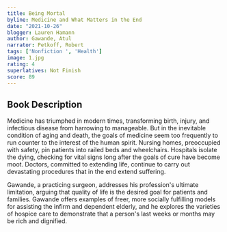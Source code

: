 ```yaml
---
title: Being Mortal
byline: Medicine and What Matters in the End
date: "2021-10-26"
blogger: Lauren Hamann
author: Gawande, Atul
narrator: Petkoff, Robert
tags: ['Nonfiction ', 'Health']
image: 1.jpg
rating: 4
superlatives: Not Finish
score: 89
---
```


## Book Description

Medicine has triumphed in modern times, transforming birth, injury, and infectious disease from harrowing to manageable. But in the inevitable condition of aging and death, the goals of medicine seem too frequently to run counter to the interest of the human spirit. Nursing homes, preoccupied with safety, pin patients into railed beds and wheelchairs. Hospitals isolate the dying, checking for vital signs long after the goals of cure have become moot. Doctors, committed to extending life, continue to carry out devastating procedures that in the end extend suffering.

Gawande, a practicing surgeon, addresses his profession's ultimate limitation, arguing that quality of life is the desired goal for patients and families. Gawande offers examples of freer, more socially fulfilling models for assisting the infirm and dependent elderly, and he explores the varieties of hospice care to demonstrate that a person's last weeks or months may be rich and dignified.